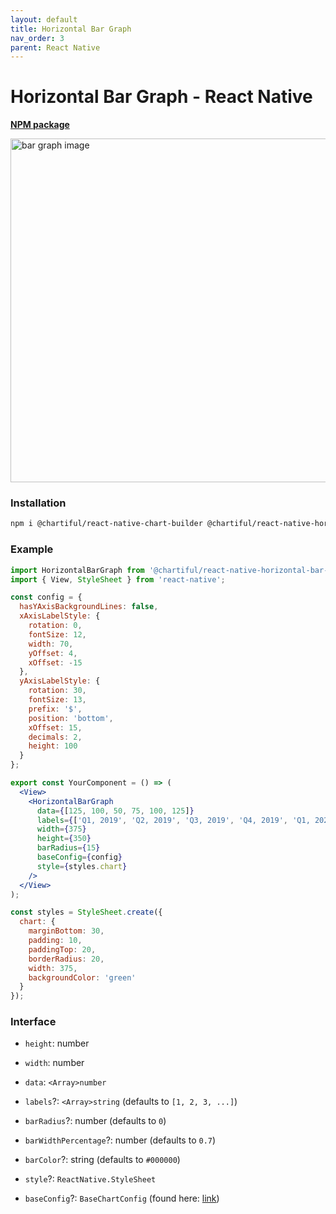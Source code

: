 ```yaml
---
layout: default
title: Horizontal Bar Graph
nav_order: 3
parent: React Native
---
```


# Horizontal Bar Graph - React Native

**[NPM package](https://www.npmjs.com/package/@chartiful/react-native-horizontal-bar-graph)**

<p align="left">
  <img src="https://seanwatters.io/images/@chartiful-react-native-horizontal-bar-graph.png" width="550px" alt="bar graph image">
</p>

### Installation

```bash
npm i @chartiful/react-native-chart-builder @chartiful/react-native-horizontal-bar-graph
```

### Example

```jsx
import HorizontalBarGraph from '@chartiful/react-native-horizontal-bar-graph';
import { View, StyleSheet } from 'react-native';

const config = {
  hasYAxisBackgroundLines: false,
  xAxisLabelStyle: {
    rotation: 0,
    fontSize: 12,
    width: 70,
    yOffset: 4,
    xOffset: -15
  },
  yAxisLabelStyle: {
    rotation: 30,
    fontSize: 13,
    prefix: '$',
    position: 'bottom',
    xOffset: 15,
    decimals: 2,
    height: 100
  }
};

export const YourComponent = () => (
  <View>
    <HorizontalBarGraph
      data={[125, 100, 50, 75, 100, 125]}
      labels={['Q1, 2019', 'Q2, 2019', 'Q3, 2019', 'Q4, 2019', 'Q1, 2020', 'Q2, 2020']}
      width={375}
      height={350}
      barRadius={15}
      baseConfig={config}
      style={styles.chart}
    />
  </View>
);

const styles = StyleSheet.create({
  chart: {
    marginBottom: 30,
    padding: 10,
    paddingTop: 20,
    borderRadius: 20,
    width: 375,
    backgroundColor: 'green'
  }
});
```

### Interface

- `height`: number

- `width`: number

- `data`: `<Array>number`

- `labels`?: `<Array>string`  (defaults to `[1, 2, 3, ...]`)

- `barRadius`?: number  (defaults to `0`)

- `barWidthPercentage`?: number  (defaults to `0.7`)

- `barColor`?: string  (defaults to `#000000`)

- `style`?: `ReactNative.StyleSheet`

- `baseConfig`?: `BaseChartConfig` (found here: [link](https://chartiful.io/react-native))
